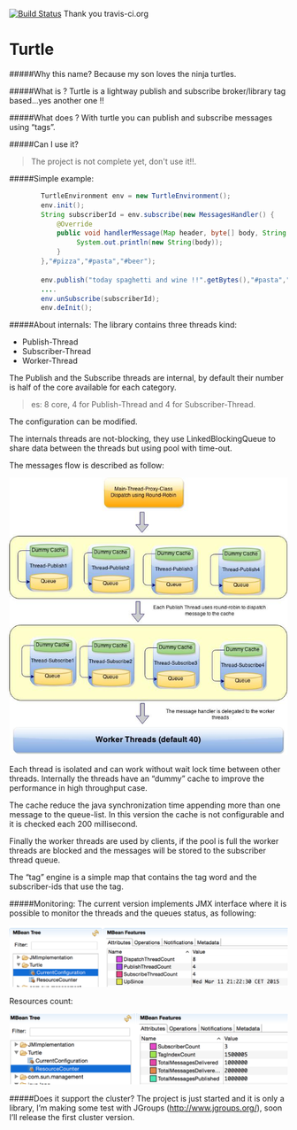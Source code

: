 [![Build Status](https://travis-ci.org/Gsantomaggio/turtle.svg?branch=master)](https://travis-ci.org/Gsantomaggio/turtle)
Thank you travis-ci.org

# Turtle
#####Why this name?
Because my son loves the ninja turtles.

#####What is ?
Turtle is a lightway publish and subscribe broker/library tag based...yes another one  !!

#####What does ?
With turtle you can publish and subscribe messages using “tags”.

#####Can I use it?
> The project is not complete yet, don't use it!!.

#####Simple example:
```java
        TurtleEnvironment env = new TurtleEnvironment();
        env.init();
        String subscriberId = env.subscribe(new MessagesHandler() {
            @Override
            public void handlerMessage(Map header, byte[] body, String firstMatchTag) {
                 System.out.println(new String(body));
            }
        },"#pizza","#pasta","#beer");
        
        env.publish("today spaghetti and wine !!".getBytes(),"#pasta","#wine","#spaghetti");
        ....
        env.unSubscribe(subscriberId);
        env.deInit();
```
#####About internals:
The library contains three threads kind:
- Publish-Thread
- Subscriber-Thread
- Worker-Thread

The Publish and the Subscribe threads are internal, by default their number is half of the core available for each category.
>es: 8 core, 4  for Publish-Thread and 4 for Subscriber-Thread.

The configuration can be modified.

The internals threads are not-blocking, they use LinkedBlockingQueue to share data between the threads but using pool with time-out.

The messages flow is described as follow:

![alt tag](https://raw.githubusercontent.com/Gsantomaggio/turtle/master/doc/images/Internals.jpg)

Each thread is isolated and can work without wait lock time between other threads. Internally the threads have an “dummy” cache to improve the performance in high throughput case.

The cache reduce the java synchronization time appending more than one message to the queue-list.  In this version the cache is not configurable and it is checked each 200 millisecond.

Finally the worker threads are used by clients,  if the pool is full the worker threads are blocked and the messages will be stored to the subscriber thread queue.



The “tag” engine is a simple map that contains the tag word and the subscriber-ids that use the tag.


#####Monitoring:
The current version implements JMX interface where it is possible to monitor the threads and the queues status, as following:

![alt tag](https://raw.githubusercontent.com/Gsantomaggio/turtle/master/doc/images/Configuration.png)

Resources count:

![alt tag](https://raw.githubusercontent.com/Gsantomaggio/turtle/master/doc/images/ResourcesCounter.png)

#####Does it support the cluster?
The project is just started and it is only a library, I’m making some test with JGroups (http://www.jgroups.org/), soon I’ll release the first cluster version.




